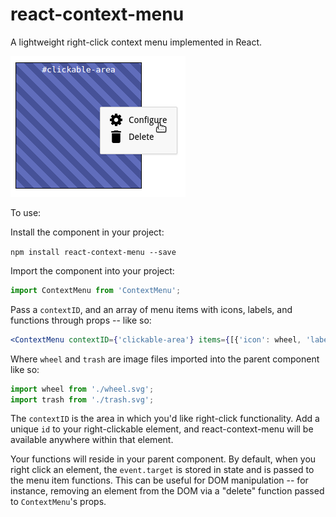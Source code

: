 # react-context-menu

A lightweight right-click context menu implemented in React.

![example right-click menu](react-context-menu.png?raw=true "example right-click menu")

To use:

Install the component in your project:

```npm install react-context-menu --save```

Import the component into your project:

```javascript
import ContextMenu from 'ContextMenu';
```

Pass a ```contextID```, and an array of menu items with icons, labels, and functions through props -- like so:

```jsx
<ContextMenu contextID={'clickable-area'} items={[{'icon': wheel, 'label': 'Configure', 'function': this.configHandler}, {'icon': trash, 'label': 'Delete', 'function': this.deleteHandler}]} />
```

Where ```wheel``` and ```trash``` are image files imported into the parent component like so:

```javascript
import wheel from './wheel.svg';
import trash from './trash.svg';
```

The ```contextID``` is the area in which you'd like right-click functionality. Add a unique ```id``` to your right-clickable element, and react-context-menu will be available anywhere within that element.

Your functions will reside in your parent component. By default, when you right click an element, the ```event.target``` is stored in state and is passed to the menu item functions. This can be useful for DOM manipulation -- for instance, removing an element from the DOM via a "delete" function passed to ```ContextMenu```'s props.
